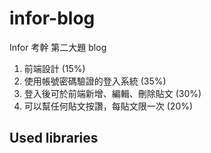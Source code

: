 # infor-blog
Infor 考幹 第二大題 blog

1. 前端設計 (15%)  
2. 使用帳號密碼驗證的登入系統 (35%)  
3. 登入後可於前端新增、編輯、刪除貼文 (30%)  
4. 可以幫任何貼文按讚，每貼文限一次 (20%)  

## Used libraries
